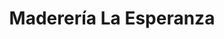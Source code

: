 ---
title: "Maderería La Esperanza"
url: /san-luis-rio-colorado/madereria-la-esperanza/
shop: hardware
---